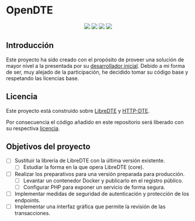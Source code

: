 # OpenDTE

<p align="center">
<a href="https://github.com/Zen0x7/OpenDTE/actions/workflows/build.yml"><img src="https://github.com/Zen0x7/OpenDTE/actions/workflows/build.yml/badge.svg?branch=master"/></a>
<a href="https://github.com/Zen0x7/OpenDTE/actions/workflows/container.yml"><img src="https://github.com/Zen0x7/OpenDTE/actions/workflows/container.yml/badge.svg?branch=master"/></a>
<a href="https://github.com/Zen0x7/OpenDTE/actions/workflows/test.yml"><img src="https://github.com/Zen0x7/OpenDTE/actions/workflows/test.yml/badge.svg?branch=master"/></a>
<a href="https://codecov.io/gh/Zen0x7/OpenDTE"><img src="https://codecov.io/gh/Zen0x7/OpenDTE/graph/badge.svg?token=T564GYXC7Y"/></a>
</p>


## Introducción

Este proyecto ha sido creado con el propósito de proveer una solución de mayor nivel a la presentada por su [desarrollador inicial](https://github.com/gepd/HTTP-DTE). Debido a mi forma de ser, muy alejado de la participación, he decidido tomar su código base y respetando las licencias base.

## Licencia

Este proyecto está construido sobre [LibreDTE](https://github.com/LibreDTE/libredte-lib-core?tab=readme-ov-file#t%C3%A9rminos-y-condiciones-de-uso) y [HTTP-DTE](https://github.com/gepd/HTTP-DTE/blob/develop/LICENCE).

Por consecuencia el código añadido en este repositorio será liberado con su respectiva [licencia](/LICENSE).

## Objetivos del proyecto

- [ ] Sustituir la librería de LibreDTE con la última versión existente.
  - [ ] Estudiar la forma en la que opera LibreDTE (core).
- [ ] Realizar los preparativos para una versión preparada para producción.
  - [ ] Levantar un contenedor Docker y publicarlo en el registro público.
  - [ ] Configurar PHP para exponer un servicio de forma segura.
- [ ] Implementar medidas de seguridad de autenticación y protección de los endpoints.
- [ ] Implementar una interfaz gráfica que permite la revisión de las transacciones.